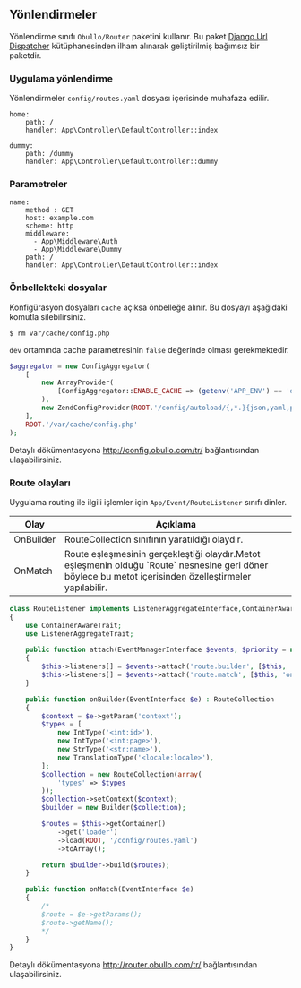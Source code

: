 
## Yönlendirmeler

Yönlendirme sınıfı `Obullo/Router` paketini kullanır. Bu paket <a href="https://docs.djangoproject.com/en/2.0/topics/http/urls/">Django Url Dispatcher</a> kütüphanesinden ilham alınarak geliştirilmiş bağımsız bir paketdir.

### Uygulama yönlendirme

Yönlendirmeler `config/routes.yaml` dosyası içerisinde muhafaza edilir.

```
home:
    path: /
    handler: App\Controller\DefaultController::index

dummy:
    path: /dummy
    handler: App\Controller\DefaultController::dummy
```

### Parametreler

```
name:
    method : GET
    host: example.com
    scheme: http
    middleware: 
      - App\Middleware\Auth
      - App\Middleware\Dummy
    path: /
    handler: App\Controller\DefaultController::index
```

### Önbellekteki dosyalar

Konfigürasyon dosyaları `cache` açıksa önbelleğe alınır. Bu dosyayı aşağıdaki komutla silebilirsiniz.

```
$ rm var/cache/config.php
```

`dev` ortamında cache parametresinin `false` değerinde olması gerekmektedir.

```php
$aggregator = new ConfigAggregator(
    [
        new ArrayProvider(
            [ConfigAggregator::ENABLE_CACHE => (getenv('APP_ENV') == 'dev') ? false : true]
        ),
        new ZendConfigProvider(ROOT.'/config/autoload/{,*.}{json,yaml,php}'),
    ],
    ROOT.'/var/cache/config.php'
);
```

Detaylı dökümentasyona <a href="http://config.obullo.com/tr/">http://config.obullo.com/tr/</a> bağlantısından ulaşabilirsiniz.


### Route olayları

Uygulama routing ile ilgili işlemler için `App/Event/RouteListener` sınıfı dinler.


<table>
    <thead>
        <tr>
            <th>Olay</th>
            <th>Açıklama</th>
        </tr>
    </thead>
    <tbody>
        <tr>
            <td>OnBuilder</td>
            <td>RouteCollection sınıfının yaratıldığı olaydır.</td>
        </tr>
        <tr>
            <td>OnMatch</td>
            <td>Route eşleşmesinin gerçekleştiği olaydır.Metot eşleşmenin olduğu `Route` nesnesine geri döner böylece bu metot içerisinden özelleştirmeler yapılabilir.</td>
        </tr>
    </tbody>
</table>


```php
class RouteListener implements ListenerAggregateInterface,ContainerAwareInterface
{
    use ContainerAwareTrait;
    use ListenerAggregateTrait;

    public function attach(EventManagerInterface $events, $priority = null)
    {
        $this->listeners[] = $events->attach('route.builder', [$this, 'onBuilder']);
        $this->listeners[] = $events->attach('route.match', [$this, 'onMatch']);
    }

    public function onBuilder(EventInterface $e) : RouteCollection
    {   
        $context = $e->getParam('context');
        $types = [
            new IntType('<int:id>'),
            new IntType('<int:page>'),
            new StrType('<str:name>'),
            new TranslationType('<locale:locale>'),
        ];
        $collection = new RouteCollection(array(
            'types' => $types
        ));
        $collection->setContext($context);
        $builder = new Builder($collection);

        $routes = $this->getContainer()
            ->get('loader')
            ->load(ROOT, '/config/routes.yaml')
            ->toArray();

        return $builder->build($routes);        
    }

    public function onMatch(EventInterface $e)
    {
        /*
        $route = $e->getParams();
        $route->getName();
        */
    }
}
```

Detaylı dökümentasyona <a href="http://router.obullo.com/tr/">http://router.obullo.com/tr/</a> bağlantısından ulaşabilirsiniz.
